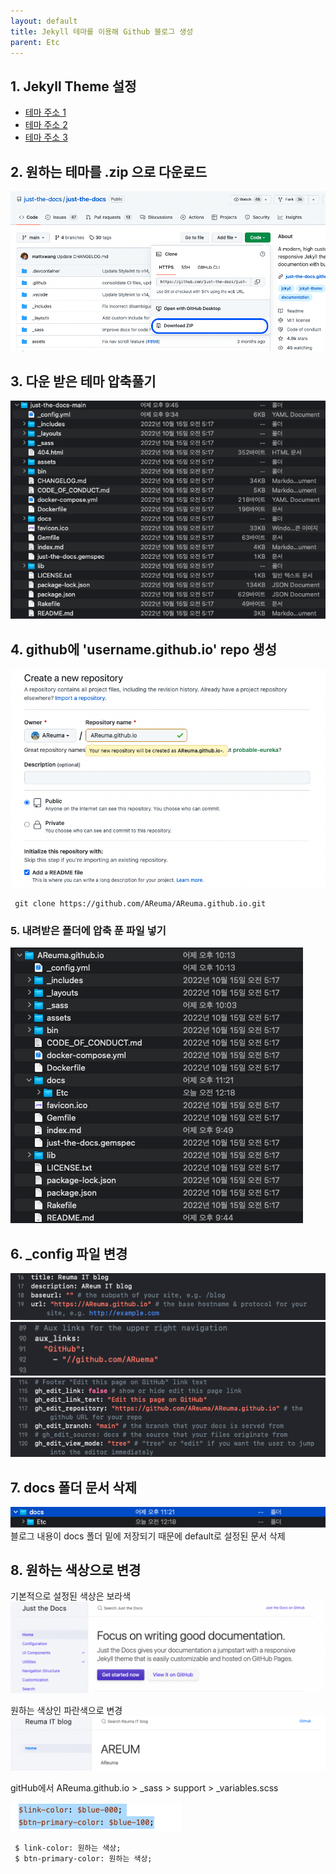 ```yaml
---
layout: default
title: Jekyll 테마를 이용해 Github 블로그 생성
parent: Etc
---
```


## 1. Jekyll Theme 설정 
 - [테마 주소 1](https://jekyll-themes.com/free/)
 - [테마 주소 2](http://jekyllthemes.org/)
 - [테마 주소 3](https://github.com/topics/jekyll-theme)  


## 2. 원하는 테마를 .zip 으로 다운로드 

 ![zip다운로드](../../assets/images/Etc/JekyllTheme/gitZipDownload.png)
  

## 3. 다운 받은 테마 압축풀기  


![zip압축풀기](../../assets/images/Etc/JekyllTheme/justThe.png)  


## 4. github에 'username.github.io' repo 생성  


![repo생성](../../assets/images/Etc/JekyllTheme/makeRepo.png)
  

``` HTTP
 git clone https://github.com/AReuma/AReuma.github.io.git
```
  

### 5. 내려받은 폴더에 압축 푼 파일 넣기  


![파일생성](../../assets/images/Etc/JekyllTheme/github_io.png)
  

## 6. _config 파일 변경   


![config_1](../../assets/images/Etc/JekyllTheme/config1.png)
![config_2](../../assets/images/Etc/JekyllTheme/config2.png)
![config_3](../../assets/images/Etc/JekyllTheme/config3.png)

## 7. docs 폴더 문서 삭제 
  

![docs폴더](../../assets/images/Etc/JekyllTheme/docs.png)
 블로그 내용이 docs 폴더 밑에 저장되기 때문에 default로 설정된 문서 삭제  
  
  

## 8. 원하는 색상으로 변경   

 기본적으로 설정된 색상은 보라색 
 ![blogColor1](../../assets/images/Etc/JekyllTheme/defaultBlog.png)

원하는 색상인 파란색으로 변경 
 ![blogColor2](../../assets/images/Etc/JekyllTheme/chageBlogColor.png)

 gitHub에서 
 AReuma.github.io > _sass > support > _variables.scss

![colorChange](../../assets/images/Etc/JekyllTheme/color.png)
  

``` HTTP
 $ link-color: 원하는 색상; 
 $ btn-primary-color: 원하는 색상;
```  



